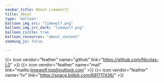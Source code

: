```yaml
---
navbar_title: About Limewolf🐺
title: About
type: 'balloon'
balloon_img_src: "limewolf.png"
balloon_img_src_dark: "limewolf.png"
balloon_circle: true
balloon_resources: "about_content"
zooming_js: false

---
```


{{< icon vendor="feather" name="github" link="https://github.com/Nicolas-L0" >}}
{{< icon vendor="feather" name="mail" link="mailto:limewolf.top@outlook.com" >}}
{{< icon vendor="feather" name="tv" link="https://space.bilibili.com/691717436/" >}}